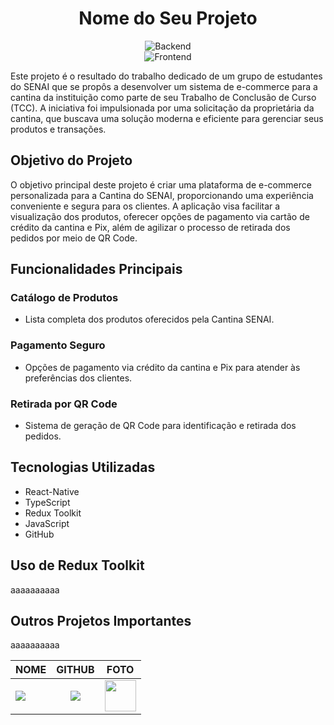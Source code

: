 <div align="center">
  <h1>Nome do Seu Projeto</h1>
</div>

<div align="center">
  <div>
    <img src="/caminho/para/backend.png" alt="Backend">
  </div>

  <div>
    <img src="/caminho/para/frontend.png" alt="Frontend">
  </div>
</div>

<div>
  <p>Este projeto é o resultado do trabalho dedicado de um grupo de estudantes do SENAI que se propôs a desenvolver um sistema de e-commerce para a cantina da instituição como parte de seu Trabalho de Conclusão de Curso (TCC). A iniciativa foi impulsionada por uma solicitação da proprietária da cantina, que buscava uma solução moderna e eficiente para gerenciar seus produtos e transações.</p>
</div>

<div>
  <h2>Objetivo do Projeto</h2>
  <p>O objetivo principal deste projeto é criar uma plataforma de e-commerce personalizada para a Cantina do SENAI, proporcionando uma experiência conveniente e segura para os clientes. A aplicação visa facilitar a visualização dos produtos, oferecer opções de pagamento via cartão de crédito da cantina e Pix, além de agilizar o processo de retirada dos pedidos por meio de QR Code.</p>
</div>

<div>
  <h2>Funcionalidades Principais</h2>
  <h3>Catálogo de Produtos</h3>
  <ul>
    <li>Lista completa dos produtos oferecidos pela Cantina SENAI.</li>
  </ul>
  <h3>Pagamento Seguro</h3>
  <ul>
    <li>Opções de pagamento via crédito da cantina e Pix para atender às preferências dos clientes.</li>
  </ul>
  <h3>Retirada por QR Code</h3>
  <ul>
    <li>Sistema de geração de QR Code para identificação e retirada dos pedidos.</li>
  </ul>
</div>

<div>
  <h2>Tecnologias Utilizadas</h2>
  <ul>
    <li>React-Native</li>
    <li>TypeScript</li>
    <li>Redux Toolkit</li>
    <li>JavaScript</li>
    <li>GitHub</li>
  </ul>
</div>

<div>
  <h2>Uso de Redux Toolkit</h2>
  <p>aaaaaaaaaa</p>
</div>

<div>
  <h2>Outros Projetos Importantes</h2>
  <p>aaaaaaaaaa</p>
</div>

|NOME                                                                                                                                                                                   |                                               GITHUB                                               |                                       FOTO                                        |
| :----------------------------------------------------------------------------------------------------------------------------------------------------------------------------------------- | :------------------------------------------------------------------------------------------------: | :-------------------------------------------------------------------------------: |
| <a href="https://github.com/lucasvinip"><img src="https://img.shields.io/badge/DESENVOLVEDOR-LUCAS%20VINICIUS%20SILVA-informational?style=for-the-badge&logo=appveyorlabelColor=222222"></a> |   <a href="https://github.com/lucasvinip"><img src="https://skillicons.dev/icons?i=github&theme="/></a>   | <img src="https://avatars.githubusercontent.com/u/110206119?v=4" height="50"></a> |

